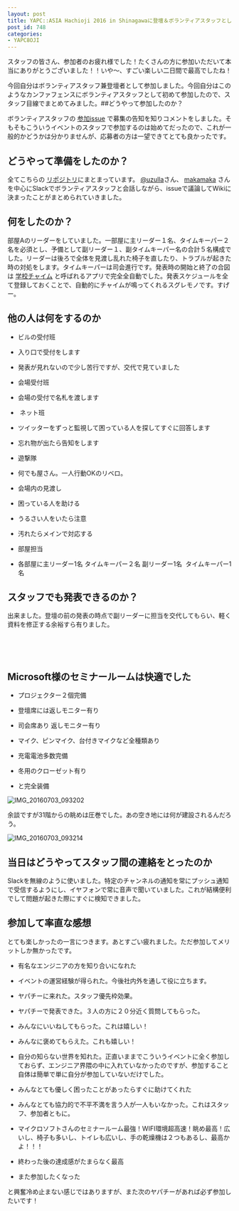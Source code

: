 ```yaml
---
layout: post
title: YAPC::ASIA Hachioji 2016 in Shinagawaに登壇＆ボランティアスタッフとして参加しました
post_id: 748
categories: 
- YAPC8OJI
---
```


スタッフの皆さん、参加者のお疲れ様でした！たくさんの方に参加いただいて本当にありがとうございました！！いや〜、すごい楽しい二日間で最高でしたね！

今回自分はボランティアスタッフ兼登壇者として参加しました。今回自分はこのようなカンファフェンスにボランティアスタッフとして初めて参加したので、スタッフ目線でまとめてみました。##どうやって参加したのか？


ボランティアスタッフの
[参加issue](https://github.com/hachiojipm/yapcasia-8oji-2016mid/issues/4#issue-147836065) で募集の告知を知りコメントをしました。そもそもこういうイベントのスタッフで参加するのは始めてだったので、これが一般的かどうかは分かりませんが、応募者の方は一望できてとても良かったです。


## どうやって準備をしたのか？


全てこちらの
[リポジトリ](https://github.com/hachiojipm/yapcasia-8oji-2016mid)にまとまっています。
[@uzulla](https://twitter.com/uzulla?lang=ja)さん、
[makamaka](https://twitter.com/maka2_donzoko) さんを中心にSlackでボランティアスタッフと会話しながら、issueで議論してWikiに決まったことがまとめられていきました。


## 何をしたのか？


部屋Aのリーダーをしていました。一部屋に主リーダー１名、タイムキーパー２名を必須とし、予備として副リーダー１、副タイムキーパー名の合計５名構成でした。リーダーは後ろで全体を見渡し乱れた椅子を直したり、トラブルが起きた時の対処をします。タイムキーパーは司会進行です。発表時の開始と終了の合図は
[学校チャイム](https://itunes.apple.com/jp/app/xue-xiaochaimu/id1023234803?mt=8) と呼ばれるアプリで完全全自動でした。発表スケジュールを全て登録しておくことで、自動的にチャイムが鳴ってくれるスグレモノです。すげー。


## 他の人は何をするのか



*  ビルの受付班

*  入り口で受付をします

    
*  発表が見れないので少し苦行ですが、交代で見ていました

    
*  会場受付班

*  会場の受付で名札を渡します

    
*   ネット班

*  ツイッターをずっと監視して困っている人を探してすぐに回答します

    
*  忘れ物が出たら告知をします

    
*  遊撃隊

*  何でも屋さん。一人行動OKのリベロ。

    
*  会場内の見渡し

    
*  困っている人を助ける

    
*  うるさい人をいたら注意

    
*  汚れたらメインで対応する

    
*  部屋担当

*  各部屋に主リーダー1名 タイムキーパー２名 副リーダー1名  タイムキーパー1名


## スタッフでも発表できるのか？


出来ました。登壇の前の発表の時点で副リーダーに担当を交代してもらい、軽く資料を修正する余裕すら有りました。

 




 


## Microsoft様のセミナールームは快適でした



*  プロジェクター２個完備

    
*  登壇席には返しモニター有り

    
*  司会席あり 返しモニター有り

    
*  マイク、ピンマイク、台付きマイクなど全種類あり

    
*  充電電池多数完備

    
*  冬用のクローゼット有り

    
*  と完全装備


![IMG_20160703_093202](https://hypermkt-blog.lolipop.io/wp-content/uploads/2016/07/IMG_20160703_093202.jpg)

余談ですが31階からの眺めは圧巻でした。あの空き地には何が建設されるんだろう。

![IMG_20160703_093214](https://hypermkt-blog.lolipop.io/wp-content/uploads/2016/07/IMG_20160703_093214.jpg)


## 当日はどうやってスタッフ間の連絡をとったのか


Slackを無線のように使いました。特定のチャンネルの通知を常にプッシュ通知で受信するようにし、イヤフォンで常に音声で聞いていました。これが結構便利でして問題が起きた際にすぐに検知できました。


## 参加して率直な感想


とても楽しかったの一言につきます。あとすごい疲れました。ただ参加してメリットしか無かったです。


*  有名なエンジニアの方を知り合いになれた

    
*  イベントの運営経験が得られた。今後社内外を通して役に立ちます。

    
*  ヤパチーに来れた。スタッフ優先枠効果。

    
*  ヤパチーで発表できた。３人の方に２０分近く質問してもらった。

    
*  みんなにいいねしてもらった。これは嬉しい！

    
*  みんなに褒めてもらえた。これも嬉しい！

    
*  自分の知らない世界を知れた。正直いままでこういうイベントに全く参加しておらず、エンジニア界隈の中に入れていなかったのですが、参加すること自体は簡単で単に自分が参加していないだけでした。

    
*  みんなとても優しく困ったことがあったらすぐに助けてくれた

    
*  みんなとても協力的で不平不満を言う人が一人もいなかった。これはスタッフ、参加者ともに。

    
*  マイクロソフトさんのセミナールーム最強！WIFI環境超高速！眺め最高！広いし、椅子も多いし、トイレも広いし、手の乾燥機は２つもあるし、最高かよ！！！

    
*  終わった後の達成感がたまらなく最高

    
*  また参加したくなった

と興奮冷め止まない感じではありますが、また次のヤパチーがあれば必ず参加したいです！